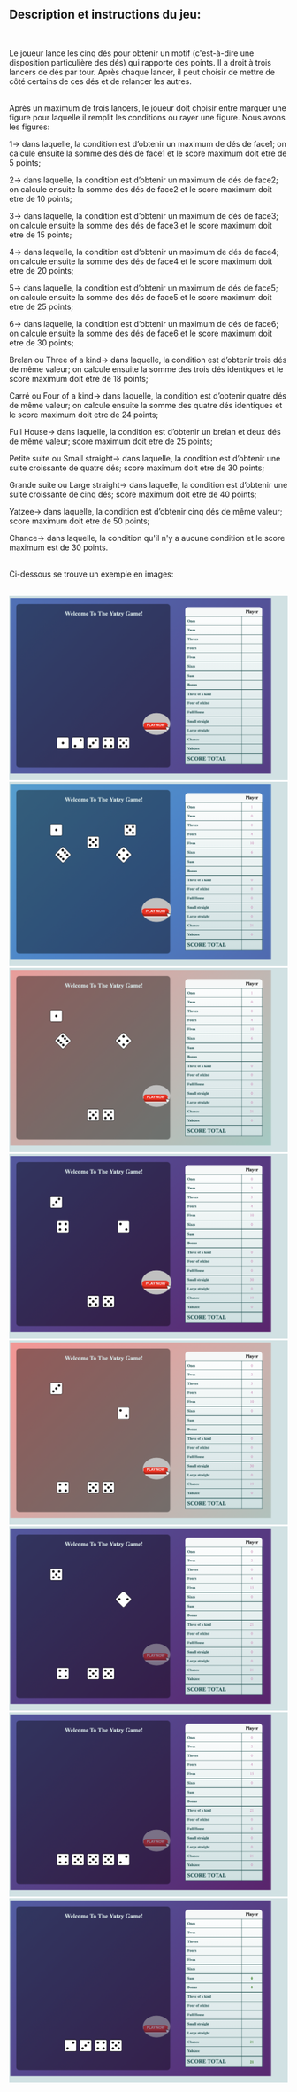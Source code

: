 **Description et instructions du jeu:** 
---
</br>

Le joueur lance les cinq dés pour obtenir un motif (c'est-à-dire une disposition particulière des dés) qui rapporte des points. Il a droit à trois lancers de dés par tour. Après chaque lancer, il peut choisir de mettre de côté certains de ces dés et de relancer les autres.
</br>
</br>

Après un maximum de trois lancers, le joueur doit choisir entre marquer une figure pour laquelle il remplit les conditions ou rayer une figure.  Nous avons les figures:
</br>

1-> dans laquelle, la condition est d’obtenir un maximum de dés de face1; on calcule ensuite la somme des  dés de face1 et le score maximum doit etre de 5 points;
</br>

2-> dans laquelle, la condition est d’obtenir un maximum de dés de face2; on calcule ensuite la somme des  dés de face2 et le score maximum doit etre de 10 points;
</br>

3-> dans laquelle, la condition est d’obtenir un maximum de dés de face3; on calcule ensuite la somme des  dés de face3 et le score maximum doit etre de 15 points;
</br>

4-> dans laquelle, la condition est d’obtenir un maximum de dés de face4; on calcule ensuite la somme des  dés de face4 et le score maximum doit etre de 20 points;
</br>

5-> dans laquelle, la condition est d’obtenir un maximum de dés de face5; on calcule ensuite la somme des  dés de face5 et le score maximum doit etre de 25 points;
</br>

6-> dans laquelle, la condition est d’obtenir un maximum de dés de face6; on calcule ensuite la somme des  dés de face6 et le score maximum doit etre de 30 points;
</br>

Brelan ou Three of a kind-> dans laquelle, la condition est d’obtenir trois dés de même valeur; on calcule ensuite la somme des trois dés identiques et le score maximum doit etre de 18 points;
</br>

Carré ou Four of a kind-> dans laquelle, la condition est d’obtenir quatre dés de même valeur; on calcule ensuite la somme des quatre dés identiques et le score maximum doit etre de 24 points;
</br>

Full House-> dans laquelle, la condition est d’obtenir un brelan et deux dés de même valeur; score maximum doit etre de 25 points;
</br>

Petite suite ou Small straight-> dans laquelle, la condition est d’obtenir une suite croissante de quatre dés; score maximum doit etre de 30 points;
</br>

Grande suite ou Large straight-> dans laquelle, la condition est d’obtenir une suite croissante de cinq dés; score maximum doit etre de 40 points;
</br>

Yatzee-> dans laquelle, la condition est d’obtenir cinq dés de même valeur; score maximum doit etre de 50 points;
</br>

Chance-> dans laquelle, la condition qu'il n'y a aucune condition et le score maximum est de 30 points.
</br></br>

Ci-dessous se trouve un exemple en images:</br>
</br>

![image1](image1.png)
![image2](image2.png)
![image3](image3.png)
![image4](image4.png)
![image5](image5.png)
![image6](image6.png)
![image7](image7.png)
![image8](image8.png)






